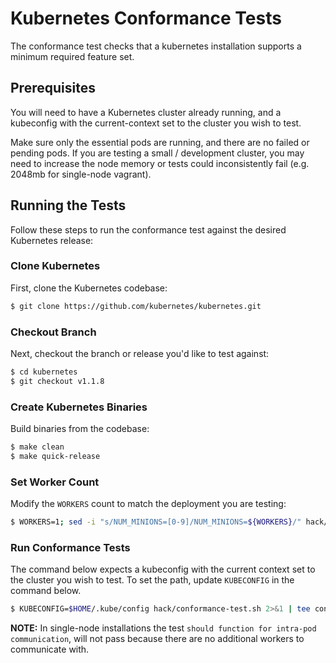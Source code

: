 # Kubernetes Conformance Tests

The conformance test checks that a kubernetes installation supports a minimum required feature set.

## Prerequisites

You will need to have a Kubernetes cluster already running, and a kubeconfig with the current-context set to the cluster you wish to test.

Make sure only the essential pods are running, and there are no failed or pending pods. If you are testing a small / development cluster, you may need to increase the node memory or tests could inconsistently fail (e.g. 2048mb for single-node vagrant).


## Running the Tests

Follow these steps to run the conformance test against the desired Kubernetes release:

### Clone Kubernetes

First, clone the Kubernetes codebase:

```sh
$ git clone https://github.com/kubernetes/kubernetes.git
```

### Checkout Branch

Next, checkout the branch or release you'd like to test against:

```sh
$ cd kubernetes
$ git checkout v1.1.8
```

### Create Kubernetes Binaries

Build binaries from the codebase:

```sh
$ make clean
$ make quick-release
```

### Set Worker Count

Modify the `WORKERS` count to match the deployment you are testing:

```sh
$ WORKERS=1; sed -i "s/NUM_MINIONS=[0-9]/NUM_MINIONS=${WORKERS}/" hack/conformance-test.sh
```

### Run Conformance Tests

The command below expects a kubeconfig with the current context set to the cluster you wish to test. To set the path, update `KUBECONFIG` in the command below.

```sh
$ KUBECONFIG=$HOME/.kube/config hack/conformance-test.sh 2>&1 | tee conformance.$(date +%FT%T%z).log
```

**NOTE:** In single-node installations the test `should function for intra-pod communication`, will not pass because there are no additional workers to communicate with.
